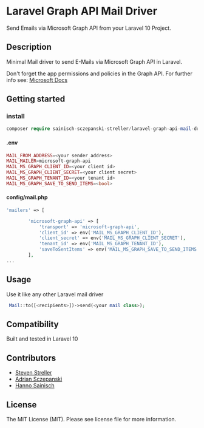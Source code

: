 # Laravel Graph API Mail Driver

Send Emails via Microsoft Graph API from your Laravel 10 Project.

## Description
Minimal Mail driver to send E-Mails via Microsoft Graph API in Laravel.

Don't forget the app permissions and policies in the Graph API. 
For further info see:
[Microsoft Docs](https://learn.microsoft.com/en-us/graph/api/user-sendmail?view=graph-rest-1.0&tabs=http)

## Getting started
### install
```php
composer require sainisch-sczepanski-streller/laravel-graph-api-mail-driver
```
#### .env
```php
MAIL_FROM_ADDRESS=<your sender address>
MAIL_MAILER=microsoft-graph-api
MAIL_MS_GRAPH_CLIENT_ID=<your client id>
MAIL_MS_GRAPH_CLIENT_SECRET=<your client secret>
MAIL_MS_GRAPH_TENANT_ID=<your tenant id>
MAIL_MS_GRAPH_SAVE_TO_SEND_ITEMS=<bool>
```
#### config/mail.php
```php
'mailers' => [

        'microsoft-graph-api' => [
            'transport' => 'microsoft-graph-api',
            'client_id' => env('MAIL_MS_GRAPH_CLIENT_ID'),
            'client_secret' => env('MAIL_MS_GRAPH_CLIENT_SECRET'),
            'tenant_id' => env('MAIL_MS_GRAPH_TENANT_ID'),
            'saveToSentItems' => env('MAIL_MS_GRAPH_SAVE_TO_SEND_ITEMS', true),
        ],
...
```
## Usage
Use it like any other Laravel mail driver
```php
 Mail::to([<recipients>])->send(<your mail class>);
```

## Compatibility
Built and tested in Laravel 10

## Contributors
- [Steven Streller](https://github.com/StevenStreller)
- [Adrian Sczepanski](https://github.com/Skysagit)
- [Hanno Sainisch](https://github.com/HannoSainisch)

## License
The MIT License (MIT). Please see license file for more information.

